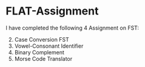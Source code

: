 # FLAT-Assignment
I have completed the following 4 Assignment on FST:




2. Case Conversion FST
4. Vowel-Consonant Identifier
5. Binary Complement
10. Morse Code Translator
